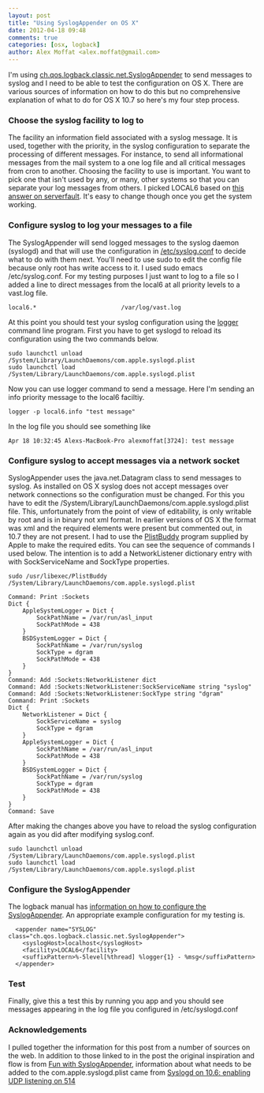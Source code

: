 ```yaml
---
layout: post
title: "Using SyslogAppender on OS X"
date: 2012-04-18 09:48
comments: true
categories: [osx, logback]
author: Alex Moffat <alex.moffat@gmail.com>
---
```


I'm using [ch.qos.logback.classic.net.SyslogAppender](http://logback.qos.ch/apidocs/ch/qos/logback/classic/net/SyslogAppender.html)
to send messages to syslog and I need to be able to test the configuration on OS X. There are various sources of
information on how to do this but no comprehensive explanation of what to do for OS X 10.7 so here's my four step
process.

<!-- more -->

### Choose the syslog facility to log to

The facility an information field associated with a syslog message. 
It is used, together with the priority, in the syslog configuration to separate the processing of different messages. 
For instance, to send all informational messages from the mail system to a one log file and all critical messages from cron to another.
Choosing the facility to use is important. You want to pick one that isn't used by any, or many, other systems so that you can separate your log messages from others.
I picked LOCAL6 based on [this answer on serverfault](http://serverfault.com/questions/115923/which-program-defaults-uses-syslog-local0-7-facilities). It's easy to change though once you get the system working.

### Configure syslog to log your messages to a file

The SyslogAppender will send logged messages to the syslog daemon (syslogd) and that will use the configuration in [/etc/syslog.conf](http://linux.die.net/man/5/syslog.conf) to decide what to do with them next. 
You'll need to use sudo to edit the config file because only root has write access to it.
I used sudo emacs /etc/syslog.conf.
For my testing purposes I just want to log to a file so I added a line to direct messages from the local6 at all priority levels to a vast.log file.

```
local6.*						/var/log/vast.log
```

At this point you should test your syslog configuration using the [logger](http://www.unix.com/man-page/OSX/1/LOGGER/) command line program.
First you have to get syslogd to reload its configuration using the two commands below.

```
sudo launchctl unload /System/Library/LaunchDaemons/com.apple.syslogd.plist
sudo launchctl load /System/Library/LaunchDaemons/com.apple.syslogd.plist
```

Now you can use logger command to send a message. Here I'm sending an info priority message to the local6 faciltiy.

```
logger -p local6.info "test message"
```

In the log file you should see something like

```
Apr 18 10:32:45 Alexs-MacBook-Pro alexmoffat[3724]: test message
```

### Configure syslog to accept messages via a network socket

SyslogAppender uses the java.net.Datagram class to send messages to syslog. 
As installed on OS X syslog does not accept messages over network connections so the configuration must be changed.
For this you have to edit the /System/Library/LaunchDaemons/com.apple.syslogd.plist file.
This, unfortunately from the point of view of editability, is only writable by root and is in binary not xml format.
In earlier versions of OS X the format was xml and the required elements were present but commented out, in 10.7 they are not present.
I had to use the [PlistBuddy](http://developer.apple.com/library/mac/#documentation/Darwin/Reference/ManPages/man8/PlistBuddy.8.html) program supplied by Apple to make the required edits.
You can see the sequence of commands I used below. The intention is to add a NetworkListener dictionary entry 
with with SockServiceName and SockType properties.

```
sudo /usr/libexec/PlistBuddy /System/Library/LaunchDaemons/com.apple.syslogd.plist

Command: Print :Sockets
Dict {
    AppleSystemLogger = Dict {
        SockPathName = /var/run/asl_input
    	SockPathMode = 438
    }
    BSDSystemLogger = Dict {
        SockPathName = /var/run/syslog
    	SockType = dgram
	    SockPathMode = 438
    }
}
Command: Add :Sockets:NetworkListener dict
Command: Add :Sockets:NetworkListener:SockServiceName string "syslog"
Command: Add :Sockets:NetworkListener:SockType string "dgram"
Command: Print :Sockets
Dict {
    NetworkListener = Dict {
        SockServiceName = syslog
        SockType = dgram
    }
    AppleSystemLogger = Dict {
        SockPathName = /var/run/asl_input
        SockPathMode = 438
    }
    BSDSystemLogger = Dict {
        SockPathName = /var/run/syslog
        SockType = dgram
        SockPathMode = 438
    }
}
Command: Save
```

After making the changes above you have to reload the syslog configuration again as you
did after modifying syslog.conf.

```
sudo launchctl unload /System/Library/LaunchDaemons/com.apple.syslogd.plist
sudo launchctl load /System/Library/LaunchDaemons/com.apple.syslogd.plist
```

### Configure the SyslogAppender

The logback manual has [information on how to configure the SyslogAppender](http://logback.qos.ch/manual/appenders.html#SyslogAppender).
An appropriate example configuration for my testing is.

```
  <appender name="SYSLOG" class="ch.qos.logback.classic.net.SyslogAppender">
    <syslogHost>localhost</syslogHost>
    <facility>LOCAL6</facility>
    <suffixPattern>%-5level[%thread] %logger{1} - %msg</suffixPattern>
  </appender>
```

### Test

Finally, give this a test this by running you app and you should see messages appearing in the
log file you configured in /etc/syslogd.conf

### Acknowledgements

I pulled together the information for this post from a number of sources on the web.
In addition to those linked to in the post the original inspiration and flow is from
[Fun with SyslogAppender](http://kreskasnotes.blogspot.com/2010/03/fun-with-syslogappender.html), 
information about what needs to be added to the com.apple.syslogd.plist came from
[Syslogd on 10.6: enabling UDP listening on 514](http://compgroups.net/comp.sys.mac.system/syslogd-on-10.6-enabling-udp-listening-on/199907)


